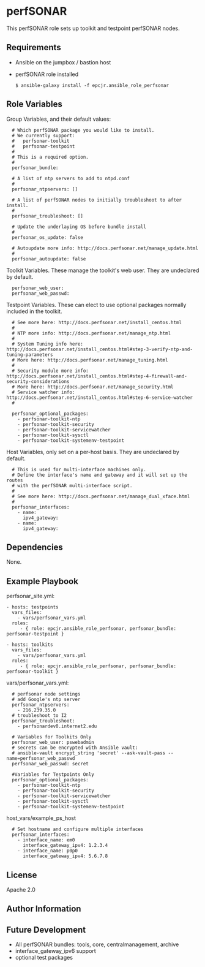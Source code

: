 perfSONAR
=========

This perfSONAR role sets up toolkit and testpoint perfSONAR nodes.

Requirements
------------

* Ansible on the jumpbox / bastion host
* perfSONAR role installed

      $ ansible-galaxy install -f epcjr.ansible_role_perfsonar

Role Variables
--------------

Group Variables, and their default values:

      # Which perfSONAR package you would like to install.
      # We currently support:
      #   perfsonar-toolkit
      #   perfsonar-testpoint
      #
      # This is a required option.
      #
      perfsonar_bundle: 
      
      # A list of ntp servers to add to ntpd.conf
      #
      perfsonar_ntpservers: []
      
      # A list of perfSONAR nodes to initially troubleshoot to after install.
      #
      perfsonar_troubleshoot: []
      
      # Update the underlaying OS before bundle install
      #
      perfsonar_os_update: false
      
      # Autoupdate more info: http://docs.perfsonar.net/manage_update.html
      #
      perfsonar_autoupdate: false



Toolkit Variables.  These manage the toolkit's web user.  They are undeclared by default.

      perfsonar_web_user:
      perfsonar_web_passwd:
  
Testpoint Variables.  These can elect to use optional packages normally included in the toolkit.

      # See more here: http://docs.perfsonar.net/install_centos.html
      #
      # NTP more info: http://docs.perfsonar.net/manage_ntp.html
      #
      # System Tuning info here: http://docs.perfsonar.net/install_centos.html#step-3-verify-ntp-and-tuning-parameters
      # More here: http://docs.perfsonar.net/manage_tuning.html
      #
      # Security module more info: http://docs.perfsonar.net/install_centos.html#step-4-firewall-and-security-considerations
      # More here: http://docs.perfsonar.net/manage_security.html
      # Service watcher info: http://docs.perfsonar.net/install_centos.html#step-6-service-watcher
      #
      
      perfsonar_optional_packages:
        - perfsonar-toolkit-ntp
        - perfsonar-toolkit-security
        - perfsonar-toolkit-servicewatcher
        - perfsonar-toolkit-sysctl
        - perfsonar-toolkit-systemenv-testpoint
        
        
Host Variables, only set on a per-host basis.  They are undeclared by default.

      # This is used for multi-interface machines only.
      # Define the interface's name and gateway and it will set up the routes
      # with the perfSONAR multi-interface script.
      #
      # See more here: http://docs.perfsonar.net/manage_dual_xface.html
      #
      perfsonar_interfaces:
        - name:
          ipv4_gateway:
        - name:
          ipv4_gateway:

Dependencies
------------

None.

Example Playbook
----------------

perfsonar_site.yml:

    - hosts: testpoints
      vars_files:
        - vars/perfsonar_vars.yml
      roles:
         - { role: epcjr.ansible_role_perfsonar, perfsonar_bundle: perfsonar-testpoint }

    - hosts: toolkits
      vars_files:
        - vars/perfsonar_vars.yml
      roles:
         - { role: epcjr.ansible_role_perfsonar, perfsonar_bundle: perfsonar-toolkit }

vars/perfsonar_vars.yml:

      # perfsonar node settings
      # add Google's ntp server
      perfsonar_ntpservers:
        - 216.239.35.0
      # troubleshoot to I2
      perfsonar_troubleshoot:
        - perfsonardev0.internet2.edu
      
      # Variables for Toolkits Only
      perfsonar_web_user: pswebadmin
      # secrets can be encrypted with Ansible vault:
      # ansible-vault encrypt_string 'secret' --ask-vault-pass --name=perfsonar_web_passwd
      perfsonar_web_passwd: secret
      
      #Variables for Testpoints Only
      perfsonar_optional_packages:
        - perfsonar-toolkit-ntp
        - perfsonar-toolkit-security
        - perfsonar-toolkit-servicewatcher
        - perfsonar-toolkit-sysctl
        - perfsonar-toolkit-systemenv-testpoint

      
host_vars/example_ps_host

      # Set hostname and configure multiple interfaces
      perfsonar_interfaces:
        - interface_name: em0
          interface_gateway_ipv4: 1.2.3.4
        - interface_name: p0p0
          interface_gateway_ipv4: 5.6.7.8


License
-------

Apache 2.0

Author Information
------------------

Future Development
------------------

* All perfSONAR bundles: tools, core, centralmanagement, archive
* interface_gateway_ipv6 support
* optional test packages

